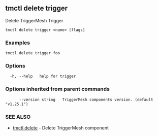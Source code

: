 ## tmctl delete trigger

Delete TriggerMesh Trigger

```
tmctl delete trigger <name> [flags]
```

### Examples

```
tmctl delete trigger foo
```

### Options

```
  -h, --help   help for trigger
```

### Options inherited from parent commands

```
      --version string   TriggerMesh components version. (default "v1.25.1")
```

### SEE ALSO

* [tmctl delete](tmctl_delete.md)	 - Delete TriggerMesh component

